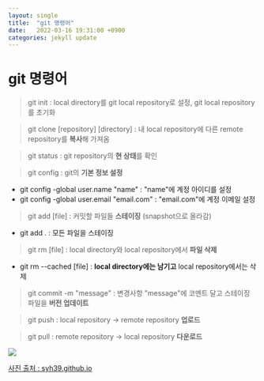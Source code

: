 ```yaml
---
layout: single
title:  "git 명령어"
date:   2022-03-16 19:31:00 +0900
categories: jekyll update
---
```


git 명령어
======

>git init : local directory를 git local repository로 설정, git local repository를 초기화  

>git clone [repository] [directory] : 내 local repository에 다른 remote repository를 **복사**해 가져옴

>git status : git repository의 **현 상태**를 확인  

>git config : git의 **기본 정보 설정**
* git config -global user.name "name" : "name"에 계정 아이디를 설정  
* git config -global user.email "email.com" : "email.com"에 계정 이메일 설정

>git add [file] : 커밋할 파일들 **스테이징** (snapshot으로 올라감)
* git add . : 모든 파일을 스테이징

>git rm [file] : local directory와 local repository에서 **파일 삭제**  
* git rm --cached [file] : **local directory에는 남기고** local repository에서는 삭제

>git commit -m "message" : 변경사항 "message"에 코멘트 달고 스테이징 파일을 **버전 업데이트**

>git push : local repository -> remote repository **업로드**

>git pull : remote repository -> local repository **다운로드**  

![](https://syh39.github.io/assets/images/git/git4.jpg)  

[사진 출처 : syh39.github.io](https://syh39.github.io/)